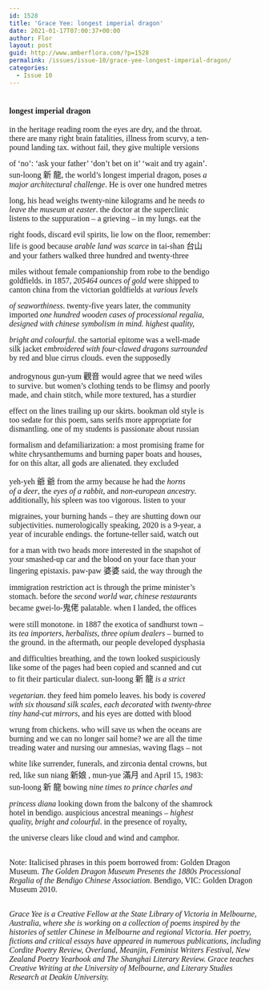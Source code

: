 ```yaml
---
id: 1528
title: 'Grace Yee: longest imperial dragon'
date: 2021-01-17T07:00:37+00:00
author: Flor
layout: post
guid: http://www.amberflora.com/?p=1528
permalink: /issues/issue-10/grace-yee-longest-imperial-dragon/
categories:
  - Issue 10
---
```

# <span style="font-family: georgia, palatino, serif; font-size: 12pt;">longest imperial dragon</span>

<span style="font-family: georgia, palatino, serif; font-size: 12pt;">in the heritage reading room the eyes are dry, and the throat.</span>  
<span style="font-family: georgia, palatino, serif; font-size: 12pt;">there are many right brain fatalities, illness from scurvy, a ten-</span>  
<span style="font-family: georgia, palatino, serif; font-size: 12pt;">pound landing tax. without fail, they give multiple versions</span>

<span style="font-family: georgia, palatino, serif; font-size: 12pt;">of ‘no’: ‘ask your father’ ‘don’t bet on it’ ‘wait and try again’.</span>  
<span style="font-family: georgia, palatino, serif; font-size: 12pt;">sun-loong 新 龍, the world’s longest imperial dragon, poses <em>a</em></span>  
<span style="font-family: georgia, palatino, serif; font-size: 12pt;"><em>major architectural challenge</em>. He is over one hundred metres</span>

<span style="font-family: georgia, palatino, serif; font-size: 12pt;">long, his head weighs twenty-nine kilograms and he needs <em>to</em></span>  
<span style="font-family: georgia, palatino, serif; font-size: 12pt;"><em>leave the museum at easter</em>. the doctor at the superclinic</span>  
<span style="font-family: georgia, palatino, serif; font-size: 12pt;">listens to the suppuration – a grieving – in my lungs. eat the</span>

<span style="font-family: georgia, palatino, serif; font-size: 12pt;">right foods, discard evil spirits, lie low on the floor, remember:</span>  
<span style="font-family: georgia, palatino, serif; font-size: 12pt;">life is good because <em>arable land was scarce</em> in tai-shan 台山</span>  
<span style="font-family: georgia, palatino, serif; font-size: 12pt;">and your fathers walked three hundred and twenty-three</span>

<span style="font-family: georgia, palatino, serif; font-size: 12pt;">miles without female companionship from robe to the bendigo</span>  
<span style="font-family: georgia, palatino, serif; font-size: 12pt;">goldfields. in 1857, <em>205464 ounces of gold</em> were shipped to</span>  
<span style="font-family: georgia, palatino, serif; font-size: 12pt;">canton china from the victorian goldfields at <em>various levels</em></span>

<span style="font-family: georgia, palatino, serif; font-size: 12pt;"><em>of seaworthiness</em>. twenty-five years later, the community</span>  
<span style="font-family: georgia, palatino, serif; font-size: 12pt;">imported <em>one hundred wooden cases of processional regalia,</em></span>  
<span style="font-family: georgia, palatino, serif; font-size: 12pt;"><em>designed with chinese symbolism in mind. highest quality,</em></span>

<span style="font-family: georgia, palatino, serif; font-size: 12pt;"><em>bright and colourful</em>. the sartorial epitome was a well-made</span>  
<span style="font-family: georgia, palatino, serif; font-size: 12pt;">silk jacket <em>embroidered with four-clawed dragons surrounded</em></span>  
<span style="font-family: georgia, palatino, serif; font-size: 12pt;">by red and blue cirrus clouds. even the supposedly</span>

<span style="font-family: georgia, palatino, serif; font-size: 12pt;">androgynous gun-yum 觀音 would agree that we need wiles</span>  
<span style="font-family: georgia, palatino, serif; font-size: 12pt;">to survive. but women’s clothing tends to be flimsy and poorly</span>  
<span style="font-family: georgia, palatino, serif; font-size: 12pt;">made, and chain stitch, while more textured, has a sturdier</span>

<span style="font-family: georgia, palatino, serif; font-size: 12pt;">effect on the lines trailing up our skirts. bookman old style is</span>  
<span style="font-family: georgia, palatino, serif; font-size: 12pt;">too sedate for this poem, sans serifs more appropriate for</span>  
<span style="font-family: georgia, palatino, serif; font-size: 12pt;">dismantling. one of my students is passionate about russian</span>

<span style="font-family: georgia, palatino, serif; font-size: 12pt;">formalism and defamiliarization: a most promising frame for</span>  
<span style="font-family: georgia, palatino, serif; font-size: 12pt;">white chrysanthemums and burning paper boats and houses,</span>  
<span style="font-family: georgia, palatino, serif; font-size: 12pt;">for on this altar, all gods are alienated. they excluded</span>

<span style="font-family: georgia, palatino, serif; font-size: 12pt;">yeh-yeh 爺 爺 from the army because he had the <em>horns</em></span>  
<span style="font-family: georgia, palatino, serif; font-size: 12pt;"><em>of a deer</em>, the <em>eyes of a rabbit</em>, and <em>non-european ancestry</em>.</span>  
<span style="font-family: georgia, palatino, serif; font-size: 12pt;">additionally, his spleen was too vigorous. listen to your</span>

<span style="font-family: georgia, palatino, serif; font-size: 12pt;">migraines, your burning hands – they are shutting down our</span>  
<span style="font-family: georgia, palatino, serif; font-size: 12pt;">subjectivities. numerologically speaking, 2020 is a 9-year, a</span>  
<span style="font-family: georgia, palatino, serif; font-size: 12pt;">year of incurable endings. the fortune-teller said, watch out</span>

<span style="font-family: georgia, palatino, serif; font-size: 12pt;">for a man with two heads more interested in the snapshot of</span>  
<span style="font-family: georgia, palatino, serif; font-size: 12pt;">your smashed-up car and the blood on your face than your</span>  
<span style="font-family: georgia, palatino, serif; font-size: 12pt;">lingering epistaxis. paw-paw 婆婆 said, the way through the</span>

<span style="font-family: georgia, palatino, serif; font-size: 12pt;">immigration restriction act is through the prime minister’s</span>  
<span style="font-family: georgia, palatino, serif; font-size: 12pt;">stomach. before the <em>second world war, chinese restaurants</em></span>  
<span style="font-family: georgia, palatino, serif; font-size: 12pt;">became gwei-lo-鬼佬 palatable. when I landed, the offices</span>

<span style="font-family: georgia, palatino, serif; font-size: 12pt;">were still monotone. in 1887 the exotica of sandhurst town –</span>  
<span style="font-family: georgia, palatino, serif; font-size: 12pt;">its <em>tea importers, herbalists, three opium dealers</em> – burned to</span>  
<span style="font-family: georgia, palatino, serif; font-size: 12pt;">the ground. in the aftermath, our people developed dysphasia</span>

<span style="font-family: georgia, palatino, serif; font-size: 12pt;">and difficulties breathing, and the town looked suspiciously</span>  
<span style="font-family: georgia, palatino, serif; font-size: 12pt;">like some of the pages had been copied and scanned and cut</span>  
<span style="font-family: georgia, palatino, serif; font-size: 12pt;">to fit their particular dialect. sun-loong 新 龍 <em>is a strict</em></span>

<span style="font-family: georgia, palatino, serif; font-size: 12pt;"><em>vegetarian</em>. they feed him pomelo leaves. his body is <em>covered</em></span>  
<span style="font-family: georgia, palatino, serif; font-size: 12pt;"><em>with six thousand silk scales, each decorated</em> with <em>twenty-three</em></span>  
<span style="font-family: georgia, palatino, serif; font-size: 12pt;"><em>tiny hand-cut mirrors</em>, and his eyes are dotted with blood</span>

<span style="font-family: georgia, palatino, serif; font-size: 12pt;">wrung from chickens. who will save us when the oceans are<br /> burning and we can no longer sail home? we are all the time<br /> treading water and nursing our amnesias, waving flags – not</span>

<span style="font-family: georgia, palatino, serif; font-size: 12pt;">white like surrender, funerals, and zirconia dental crowns, but<br /> red, like sun niang 新娘 , mun-yue 滿月 and April 15, 1983:<br /> sun-loong 新 龍 bowing <em>nine times to prince charles and</em></span>

<span style="font-family: georgia, palatino, serif; font-size: 12pt;"><em>princess diana</em> looking down from the balcony of the shamrock<br /> hotel in bendigo. auspicious ancestral meanings – <em>highest</em><br /> <em>quality, bright and colourful</em>. in the presence of royalty,</span>

<span style="font-family: georgia, palatino, serif; font-size: 12pt;">the universe clears like cloud and wind and camphor.</span>

&nbsp;  
<span style="font-family: georgia, palatino, serif; font-size: 12pt;">Note: Italicised phrases in this poem borrowed from: Golden Dragon Museum. <em>The Golden Dragon Museum Presents the 1880s Processional Regalia of the Bendigo Chinese Association</em>. Bendigo, VIC: Golden Dragon Museum 2010.</span>

&nbsp;  
<span style="font-family: georgia, palatino, serif; font-size: 12pt;"><em>Grace Yee is a Creative Fellow at the State Library of Victoria in Melbourne, Australia, where she is working on a collection of poems inspired by the histories of settler Chinese in Melbourne and regional Victoria. Her poetry, fictions and critical essays have appeared in numerous publications, including Cordite Poetry Review, Overland, Meanjin, Feminist Writers Festival, New Zealand Poetry Yearbook and The Shanghai Literary Review. Grace teaches Creative Writing at the University of Melbourne, and Literary Studies Research at Deakin University.</em></span>
